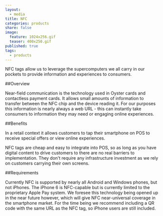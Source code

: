 ```yaml
---
layout: 
  - media
title: NFC
categories: products
share: false
image: 
  feature: 1024x256.gif
  teaser: 400x250.gif
published: true
tags: 
  - products
---
```


NFC tags allow us to leverage the supercomputers we all carry in our pockets to provide information and experiences to consumers.

##Overview

Near-field communication is the technology used in Oyster cards and contactless payment cards. It allows small amounts of information to transfer between the NFC chip and the device reading it. For our purposes this information is nearly always a web URL - this can instantly take consumers to information they may need or engaging online experiences.

##Benefits

In a retail context it allows customers to tap their smartphone on POS to receive special offers or view online experiences.

NFC tags are cheap and easy to integrate into POS, so as long as you have digital content to drive customers to there are no real barriers to implementation. They don't require any infrastructure investment as we rely on customers carrying their own screens.

##Requirements

Currently NFC is supported by nearly all Android and Windows phones, but not iPhones. The iPhone 6 is NFC-capable but is currently limited to the proprietary Apple Pay system. We foresee this technology being opened up in the near future however, which will give NFC near-universal coverage in the smartphone market. For the time being we recommend including a QR code with the same URL as the NFC tag, so iPhone users are still included.
